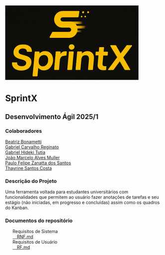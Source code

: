 ![Logo](https://github.com/Gabriel2718/trabalho-desenvolvimento_agil/blob/main/SprintX-Logo.png)
# SprintX
## Desenvolvimento Ágil 2025/1

### Colaboradores
[Beatriz Bonametti](https://github.com/Beatriz-Bonametti) <br>
[Gabriel Carvalho Reginato](https://github.com/Gabriel2718/) <br>
[Gabriel Hideki Tutia](https://github.com/GatutiaDev) <br>
[João Marcelo Alves Muller](https://github.com/1-vercingetorix) <br>
[Paulo Felipe Zanatta dos Santos](https://github.com/paulozanatta) <br>
[Thayrine Santos Costa](https://github.com/thayrinescosta) <br>

### Descrição do Projeto
Uma ferramenta voltada para estudantes universitários com funcionalidades que permitem ao usuário fazer anotações de tarefas e seu estágio (não iniciadas, em progresso e concluídas) assim como os quadros do Kanban.

### Documentos do repositório
<ul type="none">
  <li>Requisitos de Sistema</li>
  <li><a href="https://github.com/Gabriel2718/SprintX-DA-2025.1/blob/main/Requisitos%20de%20Sistema/RNF.md">&emsp;RNF.md</a></li>
  <li>Requisitos de Usuário</li>
  <li><a href="https://github.com/Gabriel2718/SprintX-DA-2025.1/blob/main/Requisitos%20de%20Usu%C3%A1rio/RF.md">&emsp;RF.md</a></li>
</ul>
